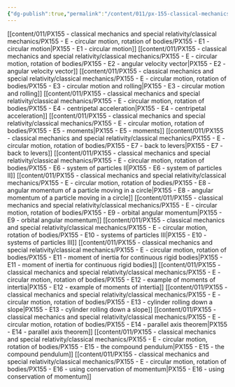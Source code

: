 ```yaml
---
{"dg-publish":true,"permalink":"/content/011/px-155-classical-mechanics-and-special-relativity/classical-mechanics/px-155-e-circular-motion-rotation-of-bodies/e-circular-motion-rotation-of-bodies/","noteIcon":"1","created":"2024-10-01T18:27:09.675+01:00","updated":"2024-11-26T19:56:17.596+00:00"}
---
```


[[content/011/PX155 - classical mechanics and special relativity/classical mechanics/PX155 - E - circular motion, rotation of bodies/PX155 - E1 - circular motion\|PX155 - E1 - circular motion]]
[[content/011/PX155 - classical mechanics and special relativity/classical mechanics/PX155 - E - circular motion, rotation of bodies/PX155 - E2 - angular velocity vector\|PX155 - E2 - angular velocity vector]]
[[content/011/PX155 - classical mechanics and special relativity/classical mechanics/PX155 - E - circular motion, rotation of bodies/PX155 - E3 - circular motion and rolling\|PX155 - E3 - circular motion and rolling]]
[[content/011/PX155 - classical mechanics and special relativity/classical mechanics/PX155 - E - circular motion, rotation of bodies/PX155 - E4 - centripetal acceleration\|PX155 - E4 - centripetal acceleration]]
[[content/011/PX155 - classical mechanics and special relativity/classical mechanics/PX155 - E - circular motion, rotation of bodies/PX155 - E5 - moments\|PX155 - E5 - moments]]
[[content/011/PX155 - classical mechanics and special relativity/classical mechanics/PX155 - E - circular motion, rotation of bodies/PX155 - E7 - back to levers\|PX155 - E7 - back to levers]]
[[content/011/PX155 - classical mechanics and special relativity/classical mechanics/PX155 - E - circular motion, rotation of bodies/PX155 - E6 - system of particles II\|PX155 - E6 - system of particles II]]
[[content/011/PX155 - classical mechanics and special relativity/classical mechanics/PX155 - E - circular motion, rotation of bodies/PX155 - E8 - angular momentum of a particle moving in a circle\|PX155 - E8 - angular momentum of a particle moving in a circle]]
[[content/011/PX155 - classical mechanics and special relativity/classical mechanics/PX155 - E - circular motion, rotation of bodies/PX155 - E9 - orbital angular momentum\|PX155 - E9 - orbital angular momentum]]
[[content/011/PX155 - classical mechanics and special relativity/classical mechanics/PX155 - E - circular motion, rotation of bodies/PX155 - E10 - systems of particles III\|PX155 - E10 - systems of particles III]]
[[content/011/PX155 - classical mechanics and special relativity/classical mechanics/PX155 - E - circular motion, rotation of bodies/PX155 - E11 - moment of inertia for continuous rigid bodies\|PX155 - E11 - moment of inertia for continuous rigid bodies]]
[[content/011/PX155 - classical mechanics and special relativity/classical mechanics/PX155 - E - circular motion, rotation of bodies/PX155 - E12 - example of moments of intertia\|PX155 - E12 - example of moments of intertia]]
[[content/011/PX155 - classical mechanics and special relativity/classical mechanics/PX155 - E - circular motion, rotation of bodies/PX155 - E13 - cylinder rolling down a slope\|PX155 - E13 - cylinder rolling down a slope]]
[[content/011/PX155 - classical mechanics and special relativity/classical mechanics/PX155 - E - circular motion, rotation of bodies/PX155 - E14 - parallel axis theorem\|PX155 - E14 - parallel axis theorem]]
[[content/011/PX155 - classical mechanics and special relativity/classical mechanics/PX155 - E - circular motion, rotation of bodies/PX155 - E15 - the compound pendulum\|PX155 - E15 - the compound pendulum]]
[[content/011/PX155 - classical mechanics and special relativity/classical mechanics/PX155 - E - circular motion, rotation of bodies/PX155 - E16 - using conservation of momentum\|PX155 - E16 - using conservation of momentum]]